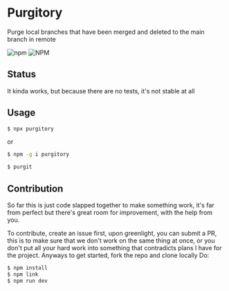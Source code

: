 # Purgitory

Purge local branches that have been merged and deleted to the main branch in remote

![npm](https://img.shields.io/npm/v/purgitory?style=plastic)
![NPM](https://img.shields.io/npm/l/purgitory?style=plastic)

## Status

It kinda works, but because there are no tests, it's not stable at all

## Usage

```bash
$ npx purgitory
```

or

```bash
$ npm -g i purgitory

$ purgit
```

## Contribution

So far this is just code slapped together to make something work, it's far from perfect but there's great room for improvement, with the help from you.

To contribute, create an issue first, upon greenlight, you can submit a PR, this is to make sure that we don't work on the same thing at once, or you don't put all your hard work into something that contradicts plans I have for the project.
Anyways to get started, fork the repo and clone locally
Do:

```bash
$ npm install
$ npm link
$ npm run dev
```
